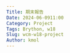 ```yaml
---
Title: 期末報告
Date: 2024-06-0911:00
Category: Project
Tags: Brython, w18
Slug: wcm-w18-project
Author: kmol
---
```


<!-- PELICAN_END_SUMMARY -->